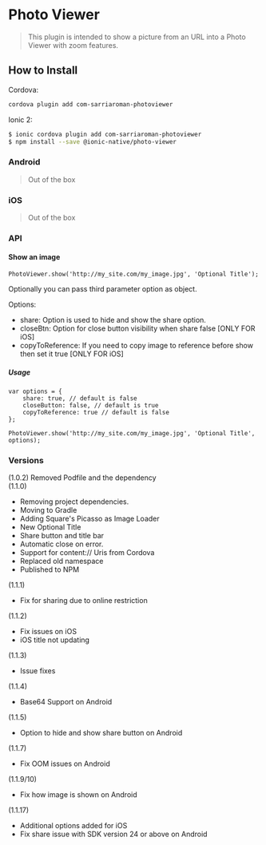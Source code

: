 # Photo Viewer  
> This plugin is intended to show a picture from an URL into a Photo Viewer with zoom features.

## How to Install

Cordova:
```bash
cordova plugin add com-sarriaroman-photoviewer
```

Ionic 2:
```bash
$ ionic cordova plugin add com-sarriaroman-photoviewer
$ npm install --save @ionic-native/photo-viewer
```

### Android
> Out of the box

### iOS
> Out of the box


### API

#### Show an image

```
PhotoViewer.show('http://my_site.com/my_image.jpg', 'Optional Title');
```

Optionally you can pass third parameter option as object.

Options:
* share: Option is used to hide and show the share option.
* closeBtn: Option for close button visibility when share false [ONLY FOR iOS]
* copyToReference: If you need to copy image to reference before show then set it true [ONLY FOR iOS]

##### Usage

```
var options = {
    share: true, // default is false
    closeButton: false, // default is true
    copyToReference: true // default is false
};

PhotoViewer.show('http://my_site.com/my_image.jpg', 'Optional Title', options);
```

### Versions  
(1.0.2) Removed Podfile and the dependency  
(1.1.0)
- Removing project dependencies.  
- Moving to Gradle  
- Adding Square's Picasso as Image Loader  
- New Optional Title
- Share button and title bar
- Automatic close on error.
- Support for content:// Uris from Cordova
- Replaced old namespace
- Published to NPM  

(1.1.1)
- Fix for sharing due to online restriction

(1.1.2)
- Fix issues on iOS
- iOS title not updating

(1.1.3)
- Issue fixes

(1.1.4)
- Base64 Support on Android

(1.1.5)
- Option to hide and show share button on Android

(1.1.7)  
- Fix OOM issues on Android

(1.1.9/10)  
- Fix how image is shown on Android

(1.1.17)  
- Additional options added for iOS
- Fix share issue with SDK version 24 or above on Android

